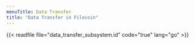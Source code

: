 ```yaml
---
menuTitle: Data Transfer
title: "Data Transfer in Filecoin"
---
```


{{< readfile file="data_transfer_subsystem.id" code="true" lang="go" >}}
